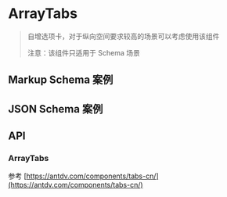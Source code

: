 # ArrayTabs

> 自增选项卡，对于纵向空间要求较高的场景可以考虑使用该组件
>
> 注意：该组件只适用于 Schema 场景

## Markup Schema 案例

<dumi-previewer demoPath="guide/array-tabs/markup-schema" />

## JSON Schema 案例

<dumi-previewer demoPath="guide/array-tabs/json-schema" />

## API

### ArrayTabs

参考 [https://antdv.com/components/tabs-cn/](https://antdv.com/components/tabs-cn/)
